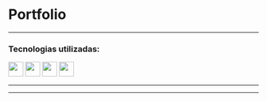 # Portfolio
 
---

### Tecnologias utilizadas:

<img src="https://cdn-icons-png.flaticon.com/512/174/174854.png" width='30px' >
<img src="https://cdn-icons-png.flaticon.com/512/732/732190.png" width='30px' >
<img src="https://cdn-icons-png.flaticon.com/512/5968/5968292.png" width='30px' alt="">
<img src="https://img.icons8.com/?size=80&id=wPohyHO_qO1a&format=png" width='30px' >

<!-- <img src="https://cdn.icon-icons.com/icons2/1088/PNG/512/1485282157-adobe-photoshop-raster-graphics-editor-cc-creative-cloud_78285.png" width='33px' > -->


---

<!-- ![](https://i.imgur.com/2y2UlHE.jpg) -->


---

<!-- ## [ir a la pagina](https://heric-olier-frontend-developer.netlify.app/index.html) 👈 -->
